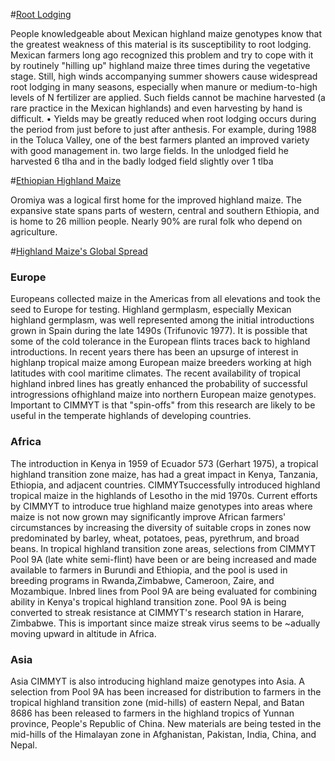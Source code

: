 #[Root Lodging](http://repository.cimmyt.org/xmlui/bitstream/handle/10883/742/63386.pdf?sequence=1)

People knowledgeable about Mexican highland maize genotypes know that the greatest weakness of this material is its susceptibility to root lodging. Mexican farmers long ago recognized this problem and try to cope with it by routinely "hilling up" highland maize three times during the vegetative stage. Still, high winds accompanying summer showers cause widespread root lodging in many seasons, especially when manure or medium-to-high levels of N fertilizer are applied. Such fields cannot be machine harvested (a rare practice in the Mexican highlands) and even harvesting by hand is difficult.•Yields may be greatly reduced when root lodging occurs during the period from just before to just after anthesis. For example, during 1988 in the Toluca Valley, one of the best farmers planted an improved variety with good management in. two large fields. In the unlodged field he harvested 6 tlha and in the badly lodged field slightly over 1 tlba

#[Ethiopian Highland Maize](http://www.cimmyt.org/en/news-and-updates/item/its-out-with-the-old-for-ethiopias-highland-maize-farmers)

Oromiya was a logical first home for the improved highland maize. The expansive state spans parts of western, central and southern Ethiopia, and is home to 26 million people. Nearly 90% are rural folk who depend on agriculture.


#[Highland Maize's Global Spread](http://repository.cimmyt.org/xmlui/bitstream/handle/10883/742/63386.pdf?sequence=1) 

		
### Europe

Europeans collected maize in the Americas from all elevations and took the seed to Europe for testing. Highland germplasm, especially Mexican highland germplasm, was well represented among the initial introductions grown in Spain during the late 1490s (Trifunovic 1977). It is possible that some of the cold tolerance in the European flints traces back to highland introductions. In recent years there has been an upsurge of interest in highlanp tropical maize among European maize breeders working at high latitudes with cool maritime climates. The recent availability of tropical highland inbred lines has greatly enhanced the probability of successful introgressions ofhighland maize into northern European maize genotypes. Important to CIMMYT is that "spin-offs" from this research are likely to be useful in the temperate highlands of developing countries. 

### Africa 
The introduction in Kenya in 1959 of Ecuador 573 (Gerhart 1975), a tropical highland transition 
zone maize, has had a great impact in Kenya, Tanzania, Ethiopia, and adjacent countries. 
CIMMYTsuccessfully introduced highland tropical maize in the highlands of Lesotho in the mid
1970s. Current efforts by CIMMYT to introduce true highland maize genotypes into areas where 
maize is not now grown may significantly improve African farmers' circumstances by increasing 
the diversity of suitable crops in zones now predominated by barley, wheat, potatoes, peas, pyrethrum, and broad beans. In tropical highland transition zone areas, selections from CIMMYT Pool 9A (late white semi-flint) have been or are being increased and made available to farmers in Burundi and Ethiopia, and the pool is used in breeding programs in Rwanda,Zimbabwe, Cameroon, Zaire, and Mozambique. Inbred lines from Pool 9A are being evaluated for combining ability in Kenya's tropical highland transition zone. Pool 9A is being converted to streak resistance at CIMMYT's research station in Harare, Zimbabwe. This is important since maize streak virus seems to be ~adually moving upward in altitude in Africa. 

### Asia

Asia CIMMYT is also introducing highland maize genotypes into Asia. A selection from Pool 9A has been increased for distribution to farmers in the tropical highland transition zone (mid-hills) of eastern Nepal, and Batan 8686 has been released to farmers in the highland tropics of Yunnan province, People's Republic of China. New materials are being tested in the mid-hills of the Himalayan zone in Afghanistan, Pakistan, India, China, and Nepal. 